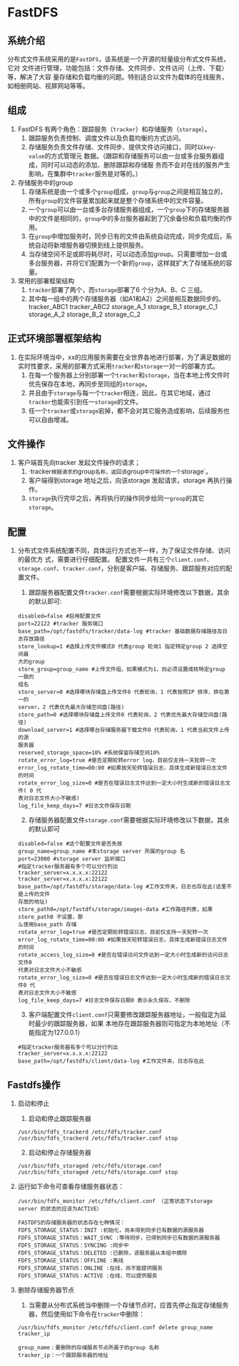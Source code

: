 # FastDFS

## 系统介绍
分布式文件系统采用的是`FastDFS`，该系统是一个开源的轻量级分布式文件系统，它对
文件进行管理，功能包括：文件存储、文件同步、文件访问（上传、下载）等，解决了大容
量存储和负载均衡的问题。特别适合以文件为载体的在线服务，如相册网站、视屏网站等等。

## 组成
1. FastDFS 有两个角色：跟踪服务（`tracker`）和存储服务（`storage`）。
    1. 跟踪服务负责控制、调度文件以及负载均衡的方式访问。
    2. 存储服务负责文件存储、文件同步、提供文件访问接口，同时以`key-value`的方式管理元
数据。（跟踪和存储服务可以由一台或多台服务器组成，同时可以动态的添加、删除跟踪和存储服
务而不会对在线的服务产生影响，在集群中`tracker`服务是对等的。）
2. 存储服务中的group
    1. 存储系统是由一个或多个`group`组成，`group`与`group`之间是相互独立的，所有`group`的文件容量累加起来就是整个存储系统中的文件容量。
    2. 一个`group`可以由一台或多台存储服务器组成，一个`group`下的存储服务器中的文件是相同的，`group`中的多台服务器起到了冗余备份和负载均衡的作用。
    3. 在`group`中增加服务时，同步已有的文件由系统自动完成，同步完成后，系统自动将新增服务器切换到线上提供服务。
    4. 当存储空间不足或即将耗尽时，可以动态添加group。只需要增加一台或多台服务器，并将它们配置为一个新的`group`，这样就扩大了存储系统的容量。
3. 常用的部署框架结构
    1. `tracker`部署了两个，而`storage`部署了6 个分为A、B、C 三组。
    2. 其中每一组中的两个存储服务器（如A1和A2）之间是相互数据同步的。
            tracker_ABC1       tracker_ABC2
    storage_A_1     storage_B_1     storage_C_1
    storage_A_2     storage_B_2     storage_C_2

## 正式环境部署框架结构
1. 在实际环境当中，xx的应用服务需要在全世界各地进行部署，为了满足数据的实时性要求，采用的部署方式采用`tracker`和`storage`一对一的部署方式。
    1. 在每一个服务器上分别部署一个`tracker`和`storage`，当在本地上传文件时优先保存在本地，再同步至同组的`storage`。
    2. 并且由于`storage`与每一个`tracker`相连，因此，在其它地域，通过`tracker`也能索引到任一`storage`的文件。
    3. 任一个`tracker`或`storage`宕掉，都不会对其它服务造成影响，后续服务也可以自由增减。

## 文件操作
1. 客户端首先向tracker 发起文件操作的请求；
    1. ·tracker`根据请求的`group`名称，返回该`group`中可操作的一个`storage`。
    2. 客户端得到storage 地址之后，向该storage 发起请求，storage 再执行操作。
    3. `storage`执行完毕之后，再将执行的操作同步给同一`group`的其它`storage`。

## 配置
1. 分布式文件系统配置不同，具体运行方式也不一样，为了保证文件存储、访问的最优方
式，需要进行仔细配置。 配置文件一共有三个`client.conf`、`storage.conf`、`tracker.conf`，分别是客户端、存储服务、跟踪服务对应的配置文件。
    1. 跟踪服务器配置文件`tracker.conf`需要根据实际环境修改以下数据，其余的默认即可:
    ```
    disabled=false #启用配置文件
    port=22122 #tracker 服务端口
    base_path=/opt/fastdfs/tracker/data-log #tracker 基础数据存储路径及日志存放路径
    store_lookup=1 #选择上传文件模式0 代表group 轮询1 指定特定group 2 选择空间最
    大的group
    store_group=group_name #上传文件组，如果模式为1，则必须设置成核特定group 一致的
    组名
    store_server=0 #选择哪块存储盘上传文件0 代表轮询，1 代表按照IP 排序，排在第一的
    server，2 代表优先最大存储空间盘(路径)
    store_path=0 #选择哪块存储盘上传文件0 代表轮询，2 代表优先最大存储空间盘(路径)
    download_server=1 #选择哪台存储服务器下载文件0 代表轮询，1 代表当前文件上传的源
    服务器
    reserved_storage_space=10% #系统保留存储空间10%
    rotate_error_log=true #是否定期轮转error log，目前仅支持一天轮转一次
    error_log_rotate_time=00:00 #如果按天轮转错误日志，具体生成新错误日志文件的时间
    rotate_error_log_size=0 #是否在错误日志文件达到一定大小时生成新的错误日志文件( 0 代
    表对日志文件大小不敏感)
    log_file_keep_days=7 #日志文件保存日期
    ```

    2. 存储服务器配置文件`storage.conf`需要根据实际环境修改以下数据，其余的默认即可
    ```
    disabled=false #这个配置文件是否失效
    group_name=group_name #本storage server 所属的group 名
    port=23000 #storage server 监听端口
    #指定tracker服务器有多个可以分行列出
    tracker_server=x.x.x.x:22122
    tracker_server=x.x.x.x:22122
    base_path=/opt/fastdfs/storage/data-log #工作文件夹，日志也存在此(这里不是上传的文件
    存放的地址)
    store_path0=/opt/fastdfs/storage/images-data #工作路径列表，如果store_path0 不设置，那
    么使用base_path 存储
    rotate_error_log=true #是否定期轮转错误日志，目前仅支持一天轮转一次
    error_log_rotate_time=00:00 #如果按天轮转错误日志，具体生成新错误日志文件的时间
    rotate_access_log_size=0 #是否在错误访问文件达到一定大小时生成新的访问日志文件0
    代表对日志文件大小不敏感
    rotate_error_log_size=0 #是否在错误日志文件达到一定大小时生成新的错误日志文件0 代
    表对日志文件大小不敏感
    log_file_keep_days=7 #日志文件保存日期0 表示永久保存，不删除
    ```

    
    3. 客户端配置文件`client.conf`只需要修改跟踪服务器地址，一般指定为延时最少的跟踪服务器，如果
    本地存在跟踪服务器则可指定为本地地址（不能指定为127.0.0.1）
    ```
    #指定tracker服务器有多个可以分行列出
    tracker_server=x.x.x.x:22122 
    base_path=/opt/fastdfs/client/data-log #工作文件夹，日志存在此
    ```

## Fastdfs操作
1. 启动和停止
    1. 启动和停止跟踪服务器
    ```
    /usr/bin/fdfs_trackerd /etc/fdfs/tracker.conf
    /usr/bin/fdfs_trackerd /etc/fdfs/tracker.conf stop
    ```
    2. 启动和停止存储服务器
    ```
    /usr/bin/fdfs_storaged /etc/fdfs/storage.conf
    /usr/bin/fdfs_storaged /etc/fdfs/storage.conf stop
    ```
3. 运行如下命令可查看存储服务器状态：
    ```
    /usr/bin/fdfs_monitor /etc/fdfs/client.conf （正常状态下storage server 的状态的应该为ACTIVE）

    FASTDFS的存储服务器的状态存在七种情况：
    FDFS_STORAGE_STATUS：INIT :初始化，尚未得到同步已有数据的源服务器
    FDFS_STORAGE_STATUS：WAIT_SYNC :等待同步，已得到同步已有数据的源服务器
    FDFS_STORAGE_STATUS：SYNCING :同步中
    FDFS_STORAGE_STATUS：DELETED :已删除，该服务器从本组中摘除
    FDFS_STORAGE_STATUS：OFFLINE :离线
    FDFS_STORAGE_STATUS：ONLINE :在线，尚不能提供服务
    FDFS_STORAGE_STATUS：ACTIVE :在线，可以提供服务
    ```
    
3. 删除存储服务器节点
    1. 当需要从分布式系统当中删除一个存储节点时，应首先停止指定存储服务器，然后使用如下命令在`tracker`中删除：
    ```
    /usr/bin/fdfs_monitor /etc/fdfs/client.conf delete group_name tracker_ip
    
    group_name：要删除的存储服务节点所属于的group 名称
    tracker_ip：一个跟踪服务器的地址
    ```